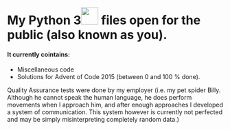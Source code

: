 # My Python 3<img src="https://www.python.org/static/opengraph-icon-200x200.png" width=40> files open for the public (also known as you). 

#### It currently cointains:

* Miscellaneous code
* Solutions for Advent of Code 2015 (between 0 and 100 % done).


Quality Assurance tests were done by my employer (i.e. my pet spider Billy. Although he cannot speak the human language, he does perform movements when I approach him, and after enough approaches I developed a system of communication. This system however is currently not perfected and may be simply misinterpreting completely random data.)
